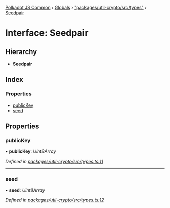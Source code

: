 [Polkadot JS Common](../README.md) › [Globals](../globals.md) › ["packages/util-crypto/src/types"](../modules/_packages_util_crypto_src_types_.md) › [Seedpair](_packages_util_crypto_src_types_.seedpair.md)

# Interface: Seedpair

## Hierarchy

* **Seedpair**

## Index

### Properties

* [publicKey](_packages_util_crypto_src_types_.seedpair.md#publickey)
* [seed](_packages_util_crypto_src_types_.seedpair.md#seed)

## Properties

###  publicKey

• **publicKey**: *Uint8Array*

*Defined in [packages/util-crypto/src/types.ts:11](https://github.com/polkadot-js/common/blob/437314e5/packages/util-crypto/src/types.ts#L11)*

___

###  seed

• **seed**: *Uint8Array*

*Defined in [packages/util-crypto/src/types.ts:12](https://github.com/polkadot-js/common/blob/437314e5/packages/util-crypto/src/types.ts#L12)*
